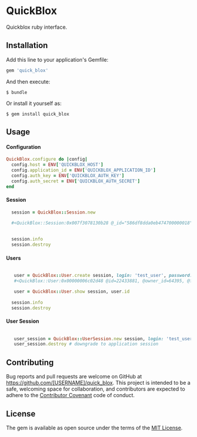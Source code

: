 # QuickBlox

Quickblox ruby interface.

## Installation

Add this line to your application's Gemfile:

```ruby
gem 'quick_blox'
```

And then execute:

    $ bundle

Or install it yourself as:

    $ gem install quick_blox

## Usage

#### Configuration

```ruby
QuickBlox.configure do |config|
  config.host = ENV['QUICKBLOX_HOST']
  config.application_id = ENV['QUICKBLOX_APPLICATION_ID']
  config.auth_key = ENV['QUICKBLOX_AUTH_KEY']
  config.auth_secret = ENV['QUICKBLOX_AUTH_SECRET']
end
```

#### Session

```ruby
  session = QuickBlox::Session.new 
  
  #<QuickBlox::Session:0x007f3078130b28 @_id="586df8dda0eb474700000018", @application_id=51120, @created_at="2017-01-05T07:42:21Z", @device_id=0, @nonce=1483176794, @token="bcc14b44d428cdab14a0614a1b3d9603b700c7b0", @ts=1483602140, @updated_at="2017-01-05T07:42:21Z", @user_id=0, @id=22488> 

  
  session.info 
  session.destroy
```

#### Users

```ruby

   user = QuickBlox::User.create session, login: 'test_user', password: 'secretpassword'
   #<QuickBlox::User:0x00000006c02d48 @id=22433881, @owner_id=64395, @full_name=nil, @email=nil, @login="test_user", @phone=nil, @website=nil, @created_at="2017-01-05T07:46:22Z", @updated_at="2017-01-05T07:46:22Z", @last_request_at=nil, @external_user_id=nil, @facebook_id=nil, @twitter_id=nil, @blob_id=nil, @custom_data=nil, @twitter_digits_id=nil, @user_tags=nil> 

   user = QuickBlox::User.show session, user.id
  
  session.info 
  session.destroy
```

#### User Session

```ruby

   user_session = QuickBlox::UserSession.new session, login: 'test_user', password: 'secretpassword' # upgrade to user session
   user_session.destroy # downgrade to application session
```

## Contributing

Bug reports and pull requests are welcome on GitHub at https://github.com/[USERNAME]/quick_blox. This project is intended to be a safe, welcoming space for collaboration, and contributors are expected to adhere to the [Contributor Covenant](http://contributor-covenant.org) code of conduct.


## License

The gem is available as open source under the terms of the [MIT License](http://opensource.org/licenses/MIT).

